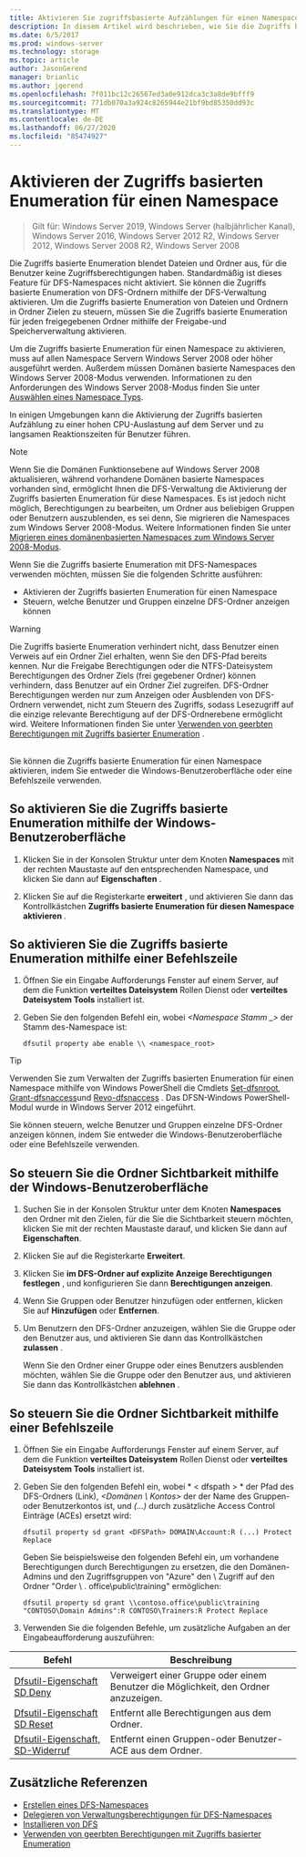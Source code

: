 ```yaml
---
title: Aktivieren Sie zugriffsbasierte Aufzählungen für einen Namespace
description: In diesem Artikel wird beschrieben, wie Sie die Zugriffs basierte Enumeration für einen Namespace aktivieren.
ms.date: 6/5/2017
ms.prod: windows-server
ms.technology: storage
ms.topic: article
author: JasonGerend
manager: brianlic
ms.author: jgerend
ms.openlocfilehash: 7f011bc12c26567ed3a0e912dca3c3a8de9bfff9
ms.sourcegitcommit: 771db070a3a924c8265944e21bf9bd85350dd93c
ms.translationtype: MT
ms.contentlocale: de-DE
ms.lasthandoff: 06/27/2020
ms.locfileid: "85474927"
---
```

# <a name="enable-access-based-enumeration-on-a-namespace"></a>Aktivieren der Zugriffs basierten Enumeration für einen Namespace

> Gilt für: Windows Server 2019, Windows Server (halbjährlicher Kanal), Windows Server 2016, Windows Server 2012 R2, Windows Server 2012, Windows Server 2008 R2, Windows Server 2008

Die Zugriffs basierte Enumeration blendet Dateien und Ordner aus, für die Benutzer keine Zugriffsberechtigungen haben. Standardmäßig ist dieses Feature für DFS-Namespaces nicht aktiviert. Sie können die Zugriffs basierte Enumeration von DFS-Ordnern mithilfe der DFS-Verwaltung aktivieren. Um die Zugriffs basierte Enumeration von Dateien und Ordnern in Ordner Zielen zu steuern, müssen Sie die Zugriffs basierte Enumeration für jeden freigegebenen Ordner mithilfe der Freigabe-und Speicherverwaltung aktivieren.

Um die Zugriffs basierte Enumeration für einen Namespace zu aktivieren, muss auf allen Namespace Servern Windows Server 2008 oder höher ausgeführt werden. Außerdem müssen Domänen basierte Namespaces den Windows Server 2008-Modus verwenden. Informationen zu den Anforderungen des Windows Server 2008-Modus finden Sie unter [Auswählen eines Namespace Typs](choose-a-namespace-type.md).

In einigen Umgebungen kann die Aktivierung der Zugriffs basierten Aufzählung zu einer hohen CPU-Auslastung auf dem Server und zu langsamen Reaktionszeiten für Benutzer führen.

> [!NOTE]
> Wenn Sie die Domänen Funktionsebene auf Windows Server 2008 aktualisieren, während vorhandene Domänen basierte Namespaces vorhanden sind, ermöglicht Ihnen die DFS-Verwaltung die Aktivierung der Zugriffs basierten Enumeration für diese Namespaces. Es ist jedoch nicht möglich, Berechtigungen zu bearbeiten, um Ordner aus beliebigen Gruppen oder Benutzern auszublenden, es sei denn, Sie migrieren die Namespaces zum Windows Server 2008-Modus. Weitere Informationen finden Sie unter [Migrieren eines domänenbasierten Namespaces zum Windows Server 2008-Modus](migrate-a-domain-based-namespace-to-windows-server-2008-mode.md).


Wenn Sie die Zugriffs basierte Enumeration mit DFS-Namespaces verwenden möchten, müssen Sie die folgenden Schritte ausführen:

-   Aktivieren der Zugriffs basierten Enumeration für einen Namespace
-   Steuern, welche Benutzer und Gruppen einzelne DFS-Ordner anzeigen können


> [!WARNING]
> Die Zugriffs basierte Enumeration verhindert nicht, dass Benutzer einen Verweis auf ein Ordner Ziel erhalten, wenn Sie den DFS-Pfad bereits kennen. Nur die Freigabe Berechtigungen oder die NTFS-Dateisystem Berechtigungen des Ordner Ziels (frei gegebener Ordner) können verhindern, dass Benutzer auf ein Ordner Ziel zugreifen. DFS-Ordner Berechtigungen werden nur zum Anzeigen oder Ausblenden von DFS-Ordnern verwendet, nicht zum Steuern des Zugriffs, sodass Lesezugriff auf die einzige relevante Berechtigung auf der DFS-Ordnerebene ermöglicht wird. Weitere Informationen finden Sie unter [Verwenden von geerbten Berechtigungen mit Zugriffs basierter Enumeration](https://technet.microsoft.com/library/dd834874(v=ws.11).aspx) .

<br />
Sie können die Zugriffs basierte Enumeration für einen Namespace aktivieren, indem Sie entweder die Windows-Benutzeroberfläche oder eine Befehlszeile verwenden.

## <a name="to-enable-access-based-enumeration-by-using-the-windows-interface"></a>So aktivieren Sie die Zugriffs basierte Enumeration mithilfe der Windows-Benutzeroberfläche

1.  Klicken Sie in der Konsolen Struktur unter dem Knoten **Namespaces** mit der rechten Maustaste auf den entsprechenden Namespace, und klicken Sie dann auf **Eigenschaften** .

2.  Klicken Sie auf die Registerkarte **erweitert** , und aktivieren Sie dann das Kontrollkästchen **Zugriffs basierte Enumeration für diesen Namespace aktivieren** .

## <a name="to-enable-access-based-enumeration-by-using-a-command-line"></a>So aktivieren Sie die Zugriffs basierte Enumeration mithilfe einer Befehlszeile

1.  Öffnen Sie ein Eingabe Aufforderungs Fenster auf einem Server, auf dem die Funktion **verteiltes Dateisystem** Rollen Dienst oder **verteiltes Dateisystem Tools** installiert ist.

2.  Geben Sie den folgenden Befehl ein, wobei *<Namespace Stamm \_>* der Stamm des-Namespace ist:

    ```
    dfsutil property abe enable \\ <namespace_root>
    ```

> [!TIP]
> Verwenden Sie zum Verwalten der Zugriffs basierten Enumeration für einen Namespace mithilfe von Windows PowerShell die Cmdlets [Set-dfsnroot](https://technet.microsoft.com/library/jj884281.aspx), [Grant-dfsnaccess](https://technet.microsoft.com/library/jj884272.aspx)und [Revo-dfsnaccess](https://technet.microsoft.com/library/jj884273.aspx) . Das DFSN-Windows PowerShell-Modul wurde in Windows Server 2012 eingeführt.

Sie können steuern, welche Benutzer und Gruppen einzelne DFS-Ordner anzeigen können, indem Sie entweder die Windows-Benutzeroberfläche oder eine Befehlszeile verwenden.

## <a name="to-control-folder-visibility-by-using-the-windows-interface"></a>So steuern Sie die Ordner Sichtbarkeit mithilfe der Windows-Benutzeroberfläche

1.  Suchen Sie in der Konsolen Struktur unter dem Knoten **Namespaces** den Ordner mit den Zielen, für die Sie die Sichtbarkeit steuern möchten, klicken Sie mit der rechten Maustaste darauf, und klicken Sie dann auf **Eigenschaften**.

2.  Klicken Sie auf die Registerkarte **Erweitert**.

3.  Klicken Sie **im DFS-Ordner auf explizite Anzeige Berechtigungen festlegen** , und konfigurieren Sie dann **Berechtigungen anzeigen**.

4.  Wenn Sie Gruppen oder Benutzer hinzufügen oder entfernen, klicken Sie auf **Hinzufügen** oder **Entfernen**.

5.  Um Benutzern den DFS-Ordner anzuzeigen, wählen Sie die Gruppe oder den Benutzer aus, und aktivieren Sie dann das Kontrollkästchen **zulassen** .

    Wenn Sie den Ordner einer Gruppe oder eines Benutzers ausblenden möchten, wählen Sie die Gruppe oder den Benutzer aus, und aktivieren Sie dann das Kontrollkästchen **ablehnen** .

## <a name="to-control-folder-visibility-by-using-a-command-line"></a>So steuern Sie die Ordner Sichtbarkeit mithilfe einer Befehlszeile

1. Öffnen Sie ein Eingabe Aufforderungs Fenster auf einem Server, auf dem die Funktion **verteiltes Dateisystem** Rollen Dienst oder **verteiltes Dateisystem Tools** installiert ist.

2. Geben Sie den folgenden Befehl ein, wobei * &lt; dfspath &gt; * der Pfad des DFS-Ordners (Link), *<Domänen \\ Kontos>* der der Name des Gruppen-oder Benutzerkontos ist, und *(...)* durch zusätzliche Access Control Einträge (ACEs) ersetzt wird:

   ```
   dfsutil property sd grant <DFSPath> DOMAIN\Account:R (...) Protect Replace
   ```

   Geben Sie beispielsweise den folgenden Befehl ein, um vorhandene Berechtigungen durch Berechtigungen zu ersetzen, die den Domänen-Admins und den Zugriffsgruppen von "Azure" den \\ Zugriff auf den Ordner "Order \\ . office\public\training" ermöglichen:

   ```
   dfsutil property sd grant \\contoso.office\public\training "CONTOSO\Domain Admins":R CONTOSO\Trainers:R Protect Replace
   ```

3. Verwenden Sie die folgenden Befehle, um zusätzliche Aufgaben an der Eingabeaufforderung auszuführen:


| Befehl | Beschreibung |
|---|---|
|[Dfsutil-Eigenschaft SD Deny](https://msdn.microsoft.com/library/dd759150(v=ws.11).aspx)|Verweigert einer Gruppe oder einem Benutzer die Möglichkeit, den Ordner anzuzeigen.|
|[Dfsutil-Eigenschaft SD Reset](https://msdn.microsoft.com/library/dd759150(v=ws.11).aspx) |Entfernt alle Berechtigungen aus dem Ordner.|
|[Dfsutil-Eigenschaft, SD-Widerruf](https://msdn.microsoft.com/library/dd759150(v=ws.11).aspx)| Entfernt einen Gruppen-oder Benutzer-ACE aus dem Ordner. |

## <a name="additional-references"></a>Zusätzliche Referenzen

-   [Erstellen eines DFS-Namespaces](create-a-dfs-namespace.md)
-   [Delegieren von Verwaltungsberechtigungen für DFS-Namespaces](delegate-management-permissions-for-dfs-namespaces.md)
-   [Installieren von DFS](https://technet.microsoft.com/library/cc731089(v=ws.11).aspx)
-   [Verwenden von geerbten Berechtigungen mit Zugriffs basierter Enumeration](using-inherited-permissions-with-access-based-enumeration.md)